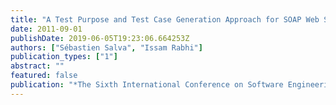 ```yaml
---
title: "A Test Purpose and Test Case Generation Approach for SOAP Web Services"
date: 2011-09-01
publishDate: 2019-06-05T19:23:06.664253Z
authors: ["Sébastien Salva", "Issam Rabhi"]
publication_types: ["1"]
abstract: ""
featured: false
publication: "*The Sixth International Conference on Software Engineering Advances ICSEA 2011*"
---
```


